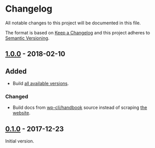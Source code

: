 # Changelog

All notable changes to this project will be documented in this file.

The format is based on [Keep a Changelog](http://keepachangelog.com/)
and this project adheres to [Semantic Versioning](http://semver.org/).

## [1.0.0] - 2018-02-10

## Added

- Build [all available versions](https://github.com/wp-cli/handbook/releases).

### Changed

- Build docs from [wp-cli/handbook](https://github.com/wp-cli/handbook) source instead of scraping [the website](https://developer.wordpress.org/cli/commands/).

## [0.1.0] - 2017-12-23

Initial version.

[1.0.0]: https://github.com/ptrkcsk/wp-cli-dash-docset-generator/compare/v0.1.0...v1.0.0
[0.1.0]: https://github.com/ptrkcsk/wp-cli-dash-docset-generator/tree/v0.1.0
